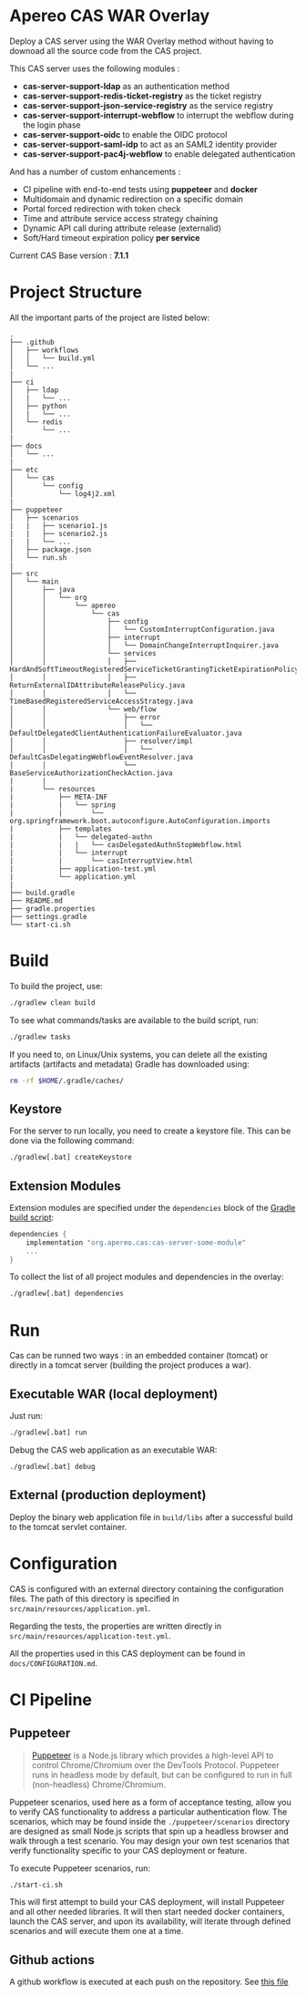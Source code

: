 Apereo CAS WAR Overlay
=====================================

Deploy a CAS server using the WAR Overlay method without having to downoad all the source code from the CAS project.

This CAS server uses the following modules :
- **cas-server-support-ldap** as an authentication method
- **cas-server-support-redis-ticket-registry** as the ticket registry
- **cas-server-support-json-service-registry** as the service registry
- **cas-server-support-interrupt-webflow** to interrupt the webflow during the login phase
- **cas-server-support-oidc** to enable the OIDC protocol
- **cas-server-support-saml-idp** to act as an SAML2 identity provider
- **cas-server-support-pac4j-webflow** to enable delegated authentication

And has a number of custom enhancements :
- CI pipeline with end-to-end tests using **puppeteer** and **docker**
- Multidomain and dynamic redirection on a specific domain
- Portal forced redirection with token check
- Time and attribute service access strategy chaining
- Dynamic API call during attribute release (externalid)
- Soft/Hard timeout expiration policy **per service**

Current CAS Base version : **7.1.1**

# Project Structure

All the important parts of the project are listed below:

```
.
├── .github
│   ├── workflows
│   │   └── build.yml
│   └── ...
|
├── ci
│   ├── ldap
│   |   └── ...
│   ├── python
│   |   └── ...
│   └── redis
│       └── ...
|
├── docs
│   └── ...
|
├── etc
│   └── cas
│       └── config
│           └── log4j2.xml
|
├── puppeteer
│   ├── scenarios
|   |   ├── scenario1.js
|   |   ├── scenario2.js
|   |   └── ...
│   ├── package.json
│   └── run.sh
|
├── src
│   └── main
│       ├── java
│       │   └── org
│       │       └── apereo
│       │           └── cas
│       │               ├── config
│       │               │   └── CustomInterruptConfiguration.java
│       │               ├── interrupt
│       │               │   └── DomainChangeInterruptInquirer.java
│       │               └── services
│       │               │   ├── HardAndSoftTimeoutRegisteredServiceTicketGrantingTicketExpirationPolicy
│       │               │   ├── ReturnExternalIDAttributeReleasePolicy.java
│       │               │   └── TimeBasedRegisteredServiceAccessStrategy.java
│       │               └── web/flow
│       │                   ├── error
│       │                   │   └── DefaultDelegatedClientAuthenticationFailureEvaluator.java
│       │                   ├── resolver/impl
│       │                   │   └── DefaultCasDelegatingWebflowEventResolver.java
│       │                   └── BaseServiceAuthorizationCheckAction.java
|       | 
|       └── resources
|           ├── META-INF
|           |   └── spring
|           |       └── org.springframework.boot.autoconfigure.AutoConfiguration.imports
|           ├── templates
|           |   └── delegated-authn
|           |   |   └── casDelegatedAuthnStopWebflow.html
|           |   └── interrupt
|           |       └── casInterruptView.html
|           ├── application-test.yml
|           └── application.yml
|
├── build.gradle
├── README.md
├── gradle.properties
├── settings.gradle
└── start-ci.sh
```


# Build

To build the project, use:

```bash
./gradlew clean build
```

To see what commands/tasks are available to the build script, run:

```bash
./gradlew tasks
```

If you need to, on Linux/Unix systems, you can delete all the existing artifacts
(artifacts and metadata) Gradle has downloaded using:

```bash
rm -rf $HOME/.gradle/caches/
```

## Keystore

For the server to run locally, you need to create a keystore file.
This can be done via the following command:

```bash
./gradlew[.bat] createKeystore
```

## Extension Modules

Extension modules are specified under the `dependencies` block of the [Gradle build script](build.gradle):

```gradle
dependencies {
    implementation "org.apereo.cas:cas-server-some-module"
    ...
}
```

To collect the list of all project modules and dependencies in the overlay:

```bash
./gradlew[.bat] dependencies
```                                                                       

# Run

Cas can be runned two ways : in an embedded container (tomcat) or directly in a tomcat server (building the project produces a war).


## Executable WAR (local deployment)

Just run:

```bash
./gradlew[.bat] run
```

Debug the CAS web application as an executable WAR:

```bash
./gradlew[.bat] debug
```

## External (production deployment)

Deploy the binary web application file in `build/libs` after a successful build to the tomcat servlet container.

# Configuration

CAS is configured with an external directory containing the configuration files. The path of this directory is specified in `src/main/resources/application.yml`. 

Regarding the tests, the properties are written directly in `src/main/resources/application-test.yml`.

All the properties used in this CAS deployment can be found in `docs/CONFIGURATION.md`.


# CI Pipeline

## Puppeteer

> [Puppeteer](https://pptr.dev/) is a Node.js library which provides a high-level API to control Chrome/Chromium over the DevTools Protocol.
> Puppeteer runs in headless mode by default, but can be configured to run in full (non-headless) Chrome/Chromium.

Puppeteer scenarios, used here as a form of acceptance testing, allow you to verify CAS functionality to address a particular authentication flow. The scenarios, which may be
found inside the `./puppeteer/scenarios` directory are designed as small Node.js scripts that spin up a headless browser and walk through a test scenario. You may
design your own test scenarios that verify functionality specific to your CAS deployment or feature.

To execute Puppeteer scenarios, run:

```bash
./start-ci.sh
```

This will first attempt to build your CAS deployment, will install Puppeteer and all other needed libraries. It will then start needed docker containers, launch the CAS server, and upon its availability, will iterate through defined scenarios and will execute them one at a time.

 ## Github actions

 A github workflow is executed at each push on the repository. See [this file](.github/workflows/build.yml)
